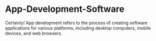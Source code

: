 # App-Development-Software
Certainly! App development refers to the process of creating software applications for various platforms, including desktop computers, mobile devices, and web browsers. 
